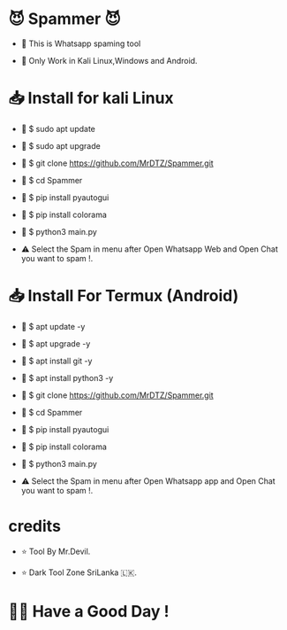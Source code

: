 # 😈️ Spammer 😈️ 


- 📌️ This is Whatsapp spaming tool

- 📌️ Only Work in Kali Linux,Windows and Android.


# 📥️ Install for kali Linux

- 📌️ $ sudo apt update

- 📌️ $ sudo apt upgrade

- 📌️ $ git clone https://github.com/MrDTZ/Spammer.git

- 📌️ $ cd Spammer

- 📌️ $ pip install pyautogui

- 📌️ $ pip install colorama

- 📌️ $ python3 main.py

- ⚠️ Select the Spam in menu after Open Whatsapp Web and Open Chat you want to spam !.

# 📥️ Install For Termux (Android)

- 📌️ $ apt update -y

- 📌️ $ apt upgrade -y

- 📌️ $ apt install git -y

- 📌️ $ apt install python3 -y

- 📌️ $ git clone https://github.com/MrDTZ/Spammer.git

- 📌️ $ cd Spammer

- 📌️ $ pip install pyautogui

- 📌️ $ pip install colorama

- 📌️ $ python3 main.py

- ⚠️ Select the Spam in menu after Open Whatsapp app and Open Chat you want to spam !.


# credits 

- ⭐️ Tool By Mr.Devil.

- ⭐️ Dark Tool Zone SriLanka 🇱🇰️.


# 🙋‍♂️️ Have a Good Day !
